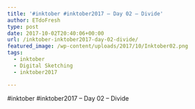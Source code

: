 ```yaml
---
title: '#inktober #inktober2017 – Day 02 – Divide'
author: ETdoFresh
type: post
date: 2017-10-02T20:40:06+00:00
url: /inktober-inktober2017-day-02-divide/
featured_image: /wp-content/uploads/2017/10/Inktober02.png
tags:
  - inktober
  - Digital Sketching
  - inktober2017

---
```

#inktober #inktober2017 – Day 02 – Divide  
